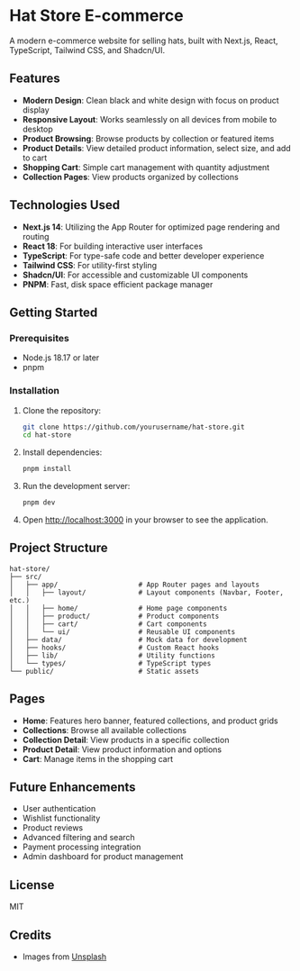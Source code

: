 # Hat Store E-commerce

A modern e-commerce website for selling hats, built with Next.js, React, TypeScript, Tailwind CSS, and Shadcn/UI.

## Features

- **Modern Design**: Clean black and white design with focus on product display
- **Responsive Layout**: Works seamlessly on all devices from mobile to desktop
- **Product Browsing**: Browse products by collection or featured items
- **Product Details**: View detailed product information, select size, and add to cart
- **Shopping Cart**: Simple cart management with quantity adjustment
- **Collection Pages**: View products organized by collections

## Technologies Used

- **Next.js 14**: Utilizing the App Router for optimized page rendering and routing
- **React 18**: For building interactive user interfaces
- **TypeScript**: For type-safe code and better developer experience
- **Tailwind CSS**: For utility-first styling
- **Shadcn/UI**: For accessible and customizable UI components
- **PNPM**: Fast, disk space efficient package manager

## Getting Started

### Prerequisites

- Node.js 18.17 or later
- pnpm

### Installation

1. Clone the repository:
   ```bash
   git clone https://github.com/yourusername/hat-store.git
   cd hat-store
   ```

2. Install dependencies:
   ```bash
   pnpm install
   ```

3. Run the development server:
   ```bash
   pnpm dev
   ```

4. Open [http://localhost:3000](http://localhost:3000) in your browser to see the application.

## Project Structure

```
hat-store/
├── src/
│   ├── app/                    # App Router pages and layouts
│   │   ├── layout/             # Layout components (Navbar, Footer, etc.)
│   │   ├── home/               # Home page components
│   │   ├── product/            # Product components
│   │   ├── cart/               # Cart components
│   │   └── ui/                 # Reusable UI components
│   ├── data/                   # Mock data for development
│   ├── hooks/                  # Custom React hooks
│   ├── lib/                    # Utility functions
│   └── types/                  # TypeScript types
└── public/                     # Static assets
```

## Pages

- **Home**: Features hero banner, featured collections, and product grids
- **Collections**: Browse all available collections
- **Collection Detail**: View products in a specific collection
- **Product Detail**: View product information and options
- **Cart**: Manage items in the shopping cart

## Future Enhancements

- User authentication
- Wishlist functionality
- Product reviews
- Advanced filtering and search
- Payment processing integration
- Admin dashboard for product management

## License

MIT

## Credits

- Images from [Unsplash](https://unsplash.com/)
